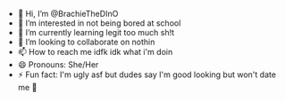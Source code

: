 - 👋 Hi, I’m @BrachieTheDInO
- 👀 I’m interested in not being bored at school 
- 🌱 I’m currently learning legit too much sh!t 
- 💞️ I’m looking to collaborate on nothin
- 📫 How to reach me idfk idk what i'm doin
- 😄 Pronouns: She/Her 
- ⚡ Fun fact: I'm ugly asf but dudes say I'm good looking but won't date me 🤷
<!---
BrachieTheDInO/BrachieTheDInO is a ✨ special ✨ repository because its `README.md` (this file) appears on your GitHub profile.
You can click the Preview link to take a look at your changes.
--->
